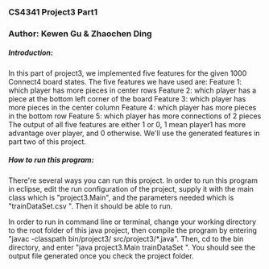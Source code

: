 ### CS4341 Project3 Part1
### Author: Kewen Gu & Zhaochen Ding

##### Introduction:
In this part of project3, we implemented five features for the given 1000 Connect4 board states. The five features we have used are:
  Feature 1: which player has more pieces in center rows
  Feature 2: which player has a piece at the bottom left corner of the board
  Feature 3: which player has more pieces in the center column
  Feature 4: which player has more pieces in the bottom row
  Feature 5: which player has more connections of 2 pieces
The output of all five features are either 1 or 0, 1 mean player1 has more advantage over player, and 0 otherwise. We'll use the generated features in part two of this project.

##### How to run this program:
There're several ways you can run this project.
In order to run this program in eclipse, edit the run configuration of the project, supply it with the main class which is "project3.Main", and the parameters needed which is "trainDataSet.csv <output csv filename>". Then it should be able to run.

In order to run in command line or terminal, change your working directory to the root folder of this java project, then compile the program by entering "javac -classpath bin/project3/ src/project3/\*.java". Then, cd to the bin directory, and enter "java project3.Main trainDataSet <output csv filename>". You should see the output file generated once you check the project folder.
